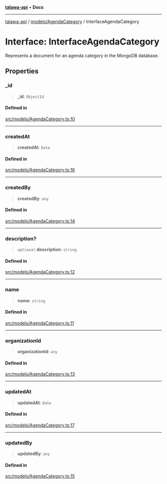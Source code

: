 [**talawa-api**](../../../README.md) • **Docs**

***

[talawa-api](../../../modules.md) / [models/AgendaCategory](../README.md) / InterfaceAgendaCategory

# Interface: InterfaceAgendaCategory

Represents a document for an agenda category in the MongoDB database.

## Properties

### \_id

> **\_id**: `ObjectId`

#### Defined in

[src/models/AgendaCategory.ts:10](https://github.com/PalisadoesFoundation/talawa-api/blob/3bacbf38707ebd3e3e5f1bc5b4cc7aa3b2adc169/src/models/AgendaCategory.ts#L10)

***

### createdAt

> **createdAt**: `Date`

#### Defined in

[src/models/AgendaCategory.ts:16](https://github.com/PalisadoesFoundation/talawa-api/blob/3bacbf38707ebd3e3e5f1bc5b4cc7aa3b2adc169/src/models/AgendaCategory.ts#L16)

***

### createdBy

> **createdBy**: `any`

#### Defined in

[src/models/AgendaCategory.ts:14](https://github.com/PalisadoesFoundation/talawa-api/blob/3bacbf38707ebd3e3e5f1bc5b4cc7aa3b2adc169/src/models/AgendaCategory.ts#L14)

***

### description?

> `optional` **description**: `string`

#### Defined in

[src/models/AgendaCategory.ts:12](https://github.com/PalisadoesFoundation/talawa-api/blob/3bacbf38707ebd3e3e5f1bc5b4cc7aa3b2adc169/src/models/AgendaCategory.ts#L12)

***

### name

> **name**: `string`

#### Defined in

[src/models/AgendaCategory.ts:11](https://github.com/PalisadoesFoundation/talawa-api/blob/3bacbf38707ebd3e3e5f1bc5b4cc7aa3b2adc169/src/models/AgendaCategory.ts#L11)

***

### organizationId

> **organizationId**: `any`

#### Defined in

[src/models/AgendaCategory.ts:13](https://github.com/PalisadoesFoundation/talawa-api/blob/3bacbf38707ebd3e3e5f1bc5b4cc7aa3b2adc169/src/models/AgendaCategory.ts#L13)

***

### updatedAt

> **updatedAt**: `Date`

#### Defined in

[src/models/AgendaCategory.ts:17](https://github.com/PalisadoesFoundation/talawa-api/blob/3bacbf38707ebd3e3e5f1bc5b4cc7aa3b2adc169/src/models/AgendaCategory.ts#L17)

***

### updatedBy

> **updatedBy**: `any`

#### Defined in

[src/models/AgendaCategory.ts:15](https://github.com/PalisadoesFoundation/talawa-api/blob/3bacbf38707ebd3e3e5f1bc5b4cc7aa3b2adc169/src/models/AgendaCategory.ts#L15)
